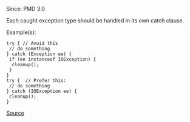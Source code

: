 Since: PMD 3.0

Each caught exception type should be handled in its own catch clause.

Example(s):
```
try { // Avoid this
 // do something
} catch (Exception ee) {
 if (ee instanceof IOException) {
  cleanup();
 }
}
try {  // Prefer this:
 // do something
} catch (IOException ee) {
 cleanup();
}
```

[Source](https://pmd.github.io/pmd-5.6.1/pmd-java/rules/java/design.html#AvoidInstanceofChecksInCatchClause)
